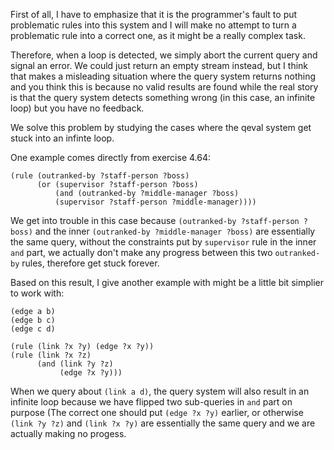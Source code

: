 First of all, I have to emphasize that it is the programmer's fault to
put problematic rules into this system and I will make no attempt
to turn a problematic rule into a correct one, as it might be
a really complex task.

Therefore, when a loop is detected, we simply abort the current query
and signal an error. We could just return an empty stream instead,
but I think that makes a misleading situation where
the query system returns nothing and you think this is because
no valid results are found while the real story is that the query system
detects something wrong (in this case, an infinite loop)
but you have no feedback.

We solve this problem by studying the cases where the qeval system
get stuck into an infinte loop.

One example comes directly from exercise 4.64:

    (rule (outranked-by ?staff-person ?boss)
          (or (supervisor ?staff-person ?boss)
              (and (outranked-by ?middle-manager ?boss)
              (supervisor ?staff-person ?middle-manager))))

We get into trouble in this case because `(outranked-by ?staff-person ?boss)`
and the inner `(outranked-by ?middle-manager ?boss)` are essentially
the same query, without the constraints put by `supervisor` rule in the
inner `and` part, we actually don't make any progress between this two `outranked-by`
rules, therefore get stuck forever.

Based on this result, I give another example with might be a little bit
simplier to work with:

    (edge a b)
    (edge b c)
    (edge c d)

    (rule (link ?x ?y) (edge ?x ?y))
    (rule (link ?x ?z)
          (and (link ?y ?z)
               (edge ?x ?y)))

When we query about `(link a d)`, the query system will also result in
an infinite loop because we have flipped two sub-queries in `and` part
on purpose (The correct one should put `(edge ?x ?y)` earlier,
or otherwise `(link ?y ?z)` and `(link ?x ?y)` are essentially the same query
and we are actually making no progess.

